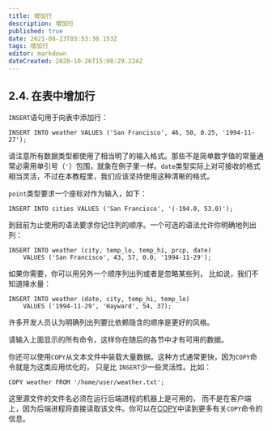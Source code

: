 ```yaml
---
title: 增加行
description: 增加行
published: true
date: 2021-08-23T03:53:30.153Z
tags: 增加行
editor: markdown
dateCreated: 2020-10-26T15:08:29.224Z
---
```


## 2.4. 在表中增加行



`INSERT`语句用于向表中添加行：

```
INSERT INTO weather VALUES ('San Francisco', 46, 50, 0.25, '1994-11-27');
```

请注意所有数据类型都使用了相当明了的输入格式。那些不是简单数字值的常量通常必需用单引号（`'`）包围，就象在例子里一样。`date`类型实际上对可接收的格式相当灵活，不过在本教程里，我们应该坚持使用这种清晰的格式。

`point`类型要求一个座标对作为输入，如下：

```
INSERT INTO cities VALUES ('San Francisco', '(-194.0, 53.0)');
```



到目前为止使用的语法要求你记住列的顺序。一个可选的语法允许你明确地列出列：

```
INSERT INTO weather (city, temp_lo, temp_hi, prcp, date)
    VALUES ('San Francisco', 43, 57, 0.0, '1994-11-29');
```

如果你需要，你可以用另外一个顺序列出列或者是忽略某些列， 比如说，我们不知道降水量：

```
INSERT INTO weather (date, city, temp_hi, temp_lo)
    VALUES ('1994-11-29', 'Hayward', 54, 37);
```

许多开发人员认为明确列出列要比依赖隐含的顺序是更好的风格。

请输入上面显示的所有命令，这样你在随后的各节中才有可用的数据。

你还可以使用`COPY`从文本文件中装载大量数据。这种方式通常更快，因为`COPY`命令就是为这类应用优化的， 只是比 `INSERT`少一些灵活性。比如：

```
COPY weather FROM '/home/user/weather.txt';
```

这里源文件的文件名必须在运行后端进程的机器上是可用的， 而不是在客户端上，因为后端进程将直接读取该文件。你可以在[COPY](sql-copy)中读到更多有关`COPY`命令的信息。